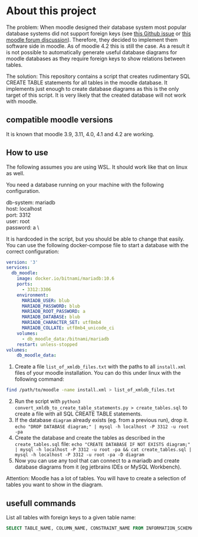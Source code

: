 # About this project
The problem: When moodle designed their database system most popular database systems did not support foreign keys (see [this Github issue](https://github.com/mdjnelson/moodle-mod_customcert/issues/331) or [this moodle forum discussion](https://moodle.org/mod/forum/discuss.php?d=74062)).
Therefore, they decided to implement them software side in moodle.
As of moodle 4.2 this is still the case.
As a result it is not possible to automatically generate useful database diagrams for moodle databases as they require foreign keys to show relations between tables.

The solution: This repository contains a script that creates rudimentary SQL CREATE TABLE statements for all tables in the moodle database. 
It implements just enough to create database diagrams as this is the only target of this script.
It is very likely that the created database will not work with moodle.

## compatible moodle versions
It is known that moodle 3.9, 3.11, 4.0, 4.1 and 4.2 are working.

## How to use
The following assumes you are using WSL. It should work like that on linux as well.

You need a database running on your machine with the following configuration. 

db-system: mariadb \
host: localhost \
port: 3312 \
user: root \
password: a \

It is hardcoded in the script, but you should be able to change that easily.
You can use the following docker-compose file to start a database with the correct configuration:
```yaml
version: '3'
services:
  db_moodle:
    image: docker.io/bitnami/mariadb:10.6
    ports:
      - 3312:3306
    environment:
      MARIADB_USER: blub
      MARIADB_PASSWORD: blub
      MARIADB_ROOT_PASSWORD: a
      MARIADB_DATABASE: blub
      MARIADB_CHARACTER_SET: utf8mb4
      MARIADB_COLLATE: utf8mb4_unicode_ci
    volumes:
      - db_moodle_data:/bitnami/mariadb
    restart: unless-stopped
volumes:
    db_moodle_data:
```

1. Create a file `list_of_xmldb_files.txt` with the paths to all `install.xml` files of your moodle installation.
You can do this under linux with the following command:
```bash
find /path/to/moodle -name install.xml > list_of_xmldb_files.txt
```
2. Run the script with `python3 convert_xmldb_to_create_table_statements.py > create_tables.sql` to create a file with all SQL CREATE TABLE statements.
3. If the database `diagram` already exists (eg. from a previous run), drop it. `echo "DROP DATABASE diagram;" | mysql -h localhost -P 3312 -u root -pa`
4. Create the database and create the tables as described in the `create_tables.sql` file: `echo "CREATE DATABASE IF NOT EXISTS diagram;" | mysql -h localhost -P 3312 -u root -pa && cat create_tables.sql | mysql -h localhost -P 3312 -u root -pa -D diagram`
5. Now you can use any tool that can connect to a mariadb and create database diagrams from it (eg jetbrains IDEs or MySQL Workbench).

Attention: Moodle has a lot of tables. You will have to create a selection of tables you want to show in the diagram.

## usefull commands
List all tables with foreign keys to a given table name:
```sql
SELECT TABLE_NAME, COLUMN_NAME, CONSTRAINT_NAME FROM INFORMATION_SCHEMA.KEY_COLUMN_USAGE WHERE REFERENCED_TABLE_NAME = '<table name>' AND REFERENCED_TABLE_SCHEMA = 'diagram'; 
```
